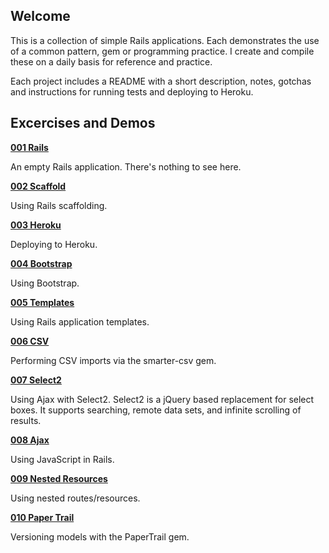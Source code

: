 ## Welcome

This is a collection of simple Rails applications. Each demonstrates the use of a common pattern, gem or programming practice. I create and compile these on a daily basis for reference and practice.

Each project includes a README with a short description, notes, gotchas and instructions for running tests and deploying to Heroku.

## Excercises and Demos

**[001 Rails](https://github.com/smeade/sandbox-001-rails)**

An empty Rails application. There's nothing to see here.

**[002 Scaffold](https://github.com/smeade/sandbox-002-scaffold)**

Using Rails scaffolding.

**[003 Heroku](https://github.com/smeade/sandbox-003-12factor)**

Deploying to Heroku.

**[004 Bootstrap](https://github.com/smeade/sandbox-004-bootstrap)**

Using Bootstrap.

**[005 Templates](https://github.com/smeade/sandbox-005-template)**

Using Rails application templates.

**[006 CSV](https://github.com/smeade/sandbox-006-smarter-csv)**

Performing CSV imports via the smarter-csv gem.

**[007 Select2](https://github.com/smeade/sandbox-007-select2)**

Using Ajax with Select2. Select2 is a jQuery based replacement for select boxes. It supports searching, remote data sets, and infinite scrolling of results.

**[008 Ajax](https://github.com/smeade/sandbox-008-ajax)**

Using JavaScript in Rails.

**[009 Nested Resources](https://github.com/smeade/sandbox-009-nested-resources)**

Using nested routes/resources.

**[010 Paper Trail](https://github.com/smeade/sandbox-010-paper-trail)**

Versioning models with the PaperTrail gem.
